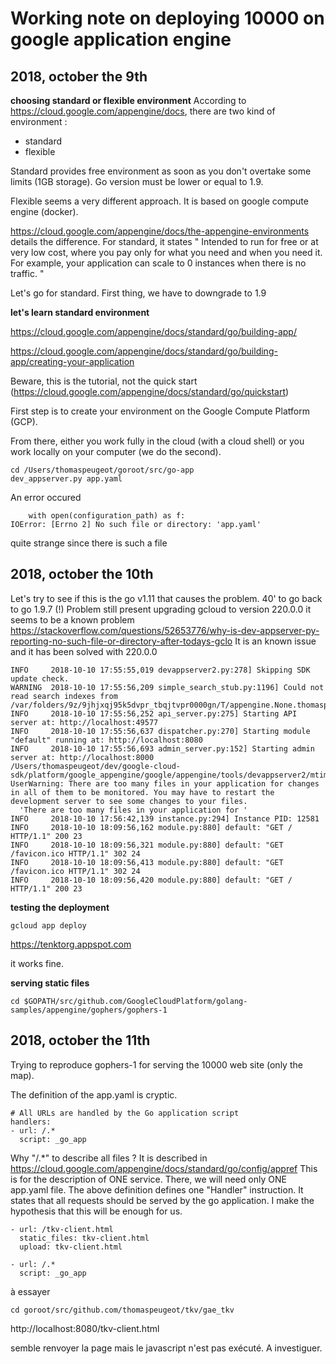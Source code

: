 Working note on deploying 10000 on google application engine
======================================================

## 2018, october the 9th

**choosing standard or flexible environment**
According to https://cloud.google.com/appengine/docs, there are two kind of environment :
- standard
- flexible

Standard provides free environment as soon as you don't overtake some limits (1GB storage). Go version must be lower or equal to 1.9.

Flexible seems a very different approach. It is based on google compute engine (docker).

https://cloud.google.com/appengine/docs/the-appengine-environments details the difference. For standard, it states " Intended to run for free or at very low cost, where you pay only for what you need and when you need it. For example, your application can scale to 0 instances when there is no traffic. "

Let's go for standard. First thing, we have to downgrade to 1.9

**let's learn standard environment**

https://cloud.google.com/appengine/docs/standard/go/building-app/

https://cloud.google.com/appengine/docs/standard/go/building-app/creating-your-application

Beware, this is the tutorial, not the quick start (https://cloud.google.com/appengine/docs/standard/go/quickstart)

First step is to create your environment on the Google Compute Platform (GCP). 

From there, either you work fully in the cloud (with a cloud shell) or you work locally on your computer (we do the second).

```
cd /Users/thomaspeugeot/goroot/src/go-app
dev_appserver.py app.yaml
```
An error occured
```
    with open(configuration_path) as f:
IOError: [Errno 2] No such file or directory: 'app.yaml'
```
quite strange since there is such a file
## 2018, october the 10th
Let's try to see  if this is the go v1.11 that causes the problem. 
40' to go back to go 1.9.7 (!)
Problem still present
upgrading gcloud to version 220.0.0
it seems to be a known problem
https://stackoverflow.com/questions/52653776/why-is-dev-appserver-py-reporting-no-such-file-or-directory-after-todays-gclo
It is an known issue and it has been solved with 220.0.0

```
INFO     2018-10-10 17:55:55,019 devappserver2.py:278] Skipping SDK update check.
WARNING  2018-10-10 17:55:56,209 simple_search_stub.py:1196] Could not read search indexes from /var/folders/9z/9jhjxqj95k5dvpr_tbqjtvpr0000gn/T/appengine.None.thomaspeugeot/search_indexes
INFO     2018-10-10 17:55:56,252 api_server.py:275] Starting API server at: http://localhost:49577
INFO     2018-10-10 17:55:56,637 dispatcher.py:270] Starting module "default" running at: http://localhost:8080
INFO     2018-10-10 17:55:56,693 admin_server.py:152] Starting admin server at: http://localhost:8000
/Users/thomaspeugeot/dev/google-cloud-sdk/platform/google_appengine/google/appengine/tools/devappserver2/mtime_file_watcher.py:182: UserWarning: There are too many files in your application for changes in all of them to be monitored. You may have to restart the development server to see some changes to your files.
  'There are too many files in your application for '
INFO     2018-10-10 17:56:42,139 instance.py:294] Instance PID: 12581
INFO     2018-10-10 18:09:56,162 module.py:880] default: "GET / HTTP/1.1" 200 23
INFO     2018-10-10 18:09:56,321 module.py:880] default: "GET /favicon.ico HTTP/1.1" 302 24
INFO     2018-10-10 18:09:56,413 module.py:880] default: "GET /favicon.ico HTTP/1.1" 302 24
INFO     2018-10-10 18:09:56,420 module.py:880] default: "GET / HTTP/1.1" 200 23
```

**testing the deployment**
```
gcloud app deploy
```

https://tenktorg.appspot.com

it works fine.

**serving static files**
```
cd $GOPATH/src/github.com/GoogleCloudPlatform/golang-samples/appengine/gophers/gophers-1

```
## 2018, october the 11th

Trying to reproduce gophers-1 for serving the 10000 web site (only the map).

The definition of the app.yaml is cryptic. 
```
# All URLs are handled by the Go application script
handlers:
- url: /.*
  script: _go_app
```
Why "/.*" to describe all files ? It is described in https://cloud.google.com/appengine/docs/standard/go/config/appref
This is for the description of ONE service. There, we will need only ONE app.yaml file.
The above definition defines one "Handler" instruction. It states that all requests should be served by the go application.
I make the hypothesis that this will be enough for us. 
```
- url: /tkv-client.html
  static_files: tkv-client.html
  upload: tkv-client.html

- url: /.*
  script: _go_app

```
à essayer

```
cd goroot/src/github.com/thomaspeugeot/tkv/gae_tkv
```

http://localhost:8080/tkv-client.html

semble renvoyer la page mais le javascript n'est pas exécuté. A investiguer.